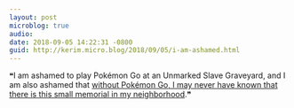 ```yaml
---
layout: post
microblog: true
audio: 
date: 2018-09-05 14:22:31 -0800
guid: http://kerim.micro.blog/2018/09/05/i-am-ashamed.html
---
```

❝I am ashamed to play Pokémon Go at an Unmarked Slave Graveyard, and I am also ashamed that [without Pokémon Go, I may never have known that there is this small memorial in my neighborhood](https://nursingclio.org/2018/09/05/pokemon-go-before-and-after-august-12/).❞
